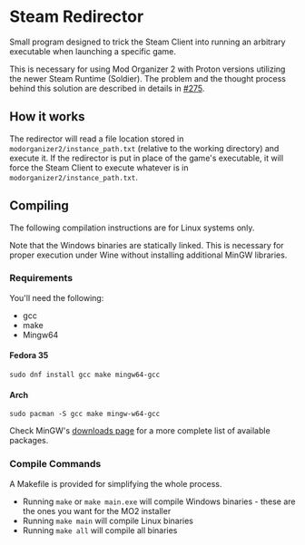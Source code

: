 # Steam Redirector

Small program designed to trick the Steam Client into running an arbitrary executable when launching a specific game.

This is necessary for using Mod Organizer 2 with Proton versions utilizing the newer Steam Runtime (Soldier). The problem and the thought process behind this solution are described in details in [#275](https://github.com/rockerbacon/modorganizer2-linux-installer/issues/275).

## How it works

The redirector will read a file location stored in `modorganizer2/instance_path.txt` (relative to the working directory) and execute it. If the redirector is put in place of the game's executable, it will force the Steam Client to execute whatever is in `modorganizer2/instance_path.txt`.

## Compiling

The following compilation instructions are for Linux systems only.

Note that the Windows binaries are statically linked. This is necessary for proper execution under Wine without installing additional MinGW libraries.

### Requirements

You'll need the following:

- gcc
- make
- Mingw64

#### Fedora 35

```
sudo dnf install gcc make mingw64-gcc
```

#### Arch

```
sudo pacman -S gcc make mingw-w64-gcc
```

Check MinGW's [downloads page](https://www.mingw-w64.org/downloads/) for a more complete list of available packages.

### Compile Commands

A Makefile is provided for simplifying the whole process.

- Running `make` or `make main.exe` will compile Windows binaries - these are the ones you want for the MO2 installer
- Running `make main` will compile Linux binaries
- Running `make all` will compile all binaries

